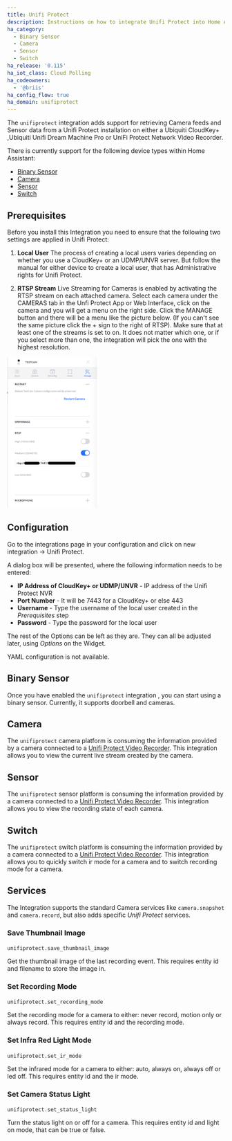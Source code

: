 ```yaml
---
title: Unifi Protect
description: Instructions on how to integrate Unifi Protect into Home Assistant.
ha_category:
  - Binary Sensor
  - Camera
  - Sensor
  - Switch
ha_release: '0.115'
ha_iot_class: Cloud Polling
ha_codeowners:
  - '@briis'
ha_config_flow: true
ha_domain: unifiprotect
---
```


The `unifiprotect` integration adds support for retrieving Camera feeds and Sensor data from a Unifi Protect installation on either a Ubiquiti CloudKey+ ,Ubiquiti Unifi Dream Machine Pro or UniFi Protect Network Video Recorder.

There is currently support for the following device types within Home Assistant:

- [Binary Sensor](#binary-sensor)
- [Camera](#camera)
- [Sensor](#sensor)
- [Switch](#switch)

## Prerequisites

Before you install this Integration you need to ensure that the following two settings are applied in Unifi Protect:

1. **Local User** The process of creating a local users varies depending on whether you use a CloudKey+ or an UDMP/UNVR server. But follow the manual for either device to create a local user, that has Administrative rights for Unifi Protect.

2. **RTSP Stream** Live Streaming for Cameras is enabled by activating the RTSP stream on each attached camera. Select each camera under the CAMERAS tab in the Unfi Protect App or Web Interface, click on the camera and you will get a menu on the right side. Click the MANAGE button and there will be a menu like the picture below. (If you can't see the same picture click the + sign to the right of RTSP). Make sure that at least one of the streams is set to on. It does not matter which one, or if you select more than one, the integration will pick the one with the highest resolution.

<p class='img'>
<img src='images/screenshots/unifiprotect_rtsp.png' height='350px' />
</p>


## Configuration

Go to the integrations page in your configuration and click on new integration -> Unifi Protect.

A dialog box will be presented, where the following information needs to be entered:
* **IP Address of CloudKey+ or UDMP/UNVR** - IP address of the Unifi Protect NVR
* **Port Number** - It will be 7443 for a CloudKey+ or else 443
* **Username** - Type the username of the local user created in the *Prerequisites* step
* **Password** - Type the password for the local user

The rest of the Options can be left as they are. They can all be adjusted later, using *Options* on the Widget.

YAML configuration is not available.

## Binary Sensor

Once you have enabled the `unifiprotect` integration , you can start using a binary sensor. Currently, it supports doorbell and cameras.

## Camera

The `unifiprotect` camera platform is consuming the information provided by a camera connected to a [Unifi Protect Video Recorder](https://unifi-network.ui.com/building-security). This integration allows you to view the current live stream created by the camera.

## Sensor

The `unifiprotect` sensor platform is consuming the information provided by a camera connected to a [Unifi Protect Video Recorder](https://unifi-network.ui.com/building-security). This integration allows you to view the recording state of each camera.

## Switch

The `unifiprotect` switch platform is consuming the information provided by a camera connected to a [Unifi Protect Video Recorder](https://unifi-network.ui.com/building-security). This integration allows you to quickly switch ir mode for a camera and to switch recording mode for a camera.

## Services

The Integration supports the standard Camera services like `camera.snapshot` and `camera.record`, but also adds specific *Unifi Protect* services.

### Save Thumbnail Image

`unifiprotect.save_thumbnail_image`

Get the thumbnail image of the last recording event. This requires entity id and filename to store the image in.

### Set Recording Mode

`unifiprotect.set_recording_mode`

Set the recording mode for a camera to either: never record, motion only or always record. This requires entity id and the recording mode.

### Set Infra Red Light Mode

`unifiprotect.set_ir_mode`

Set the infrared mode for a camera to either: auto, always on, always off or led off. This requires entity id and the ir mode.

### Set Camera Status Light

`unifiprotect.set_status_light`

Turn the status light on or off for a camera. This requires entity id and light on mode, that can be true or false.

